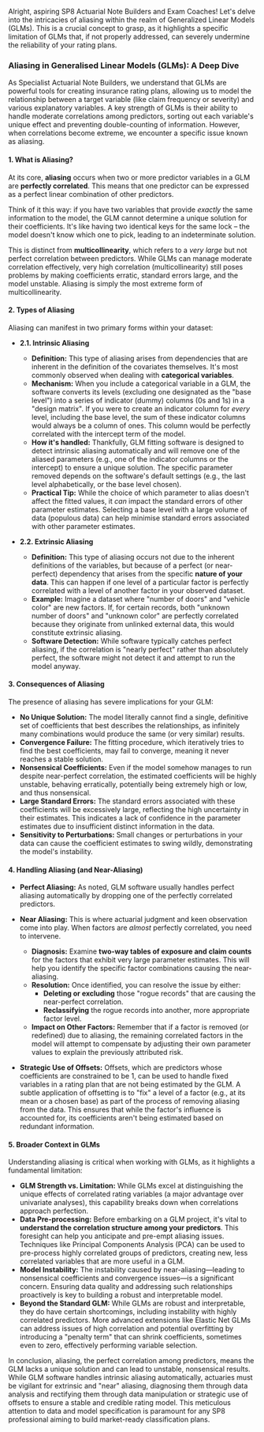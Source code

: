 Alright, aspiring SP8 Actuarial Note Builders and Exam Coaches\! Let's delve into the intricacies of aliasing within the realm of Generalized Linear Models (GLMs). This is a crucial concept to grasp, as it highlights a specific limitation of GLMs that, if not properly addressed, can severely undermine the reliability of your rating plans.

### **Aliasing in Generalised Linear Models (GLMs): A Deep Dive**

As Specialist Actuarial Note Builders, we understand that GLMs are powerful tools for creating insurance rating plans, allowing us to model the relationship between a target variable (like claim frequency or severity) and various explanatory variables. A key strength of GLMs is their ability to handle moderate correlations among predictors, sorting out each variable's unique effect and preventing double-counting of information. However, when correlations become extreme, we encounter a specific issue known as aliasing.

#### **1\. What is Aliasing?**

At its core, **aliasing** occurs when two or more predictor variables in a GLM are **perfectly correlated**. This means that one predictor can be expressed as a perfect linear combination of other predictors.

Think of it this way: if you have two variables that provide *exactly* the same information to the model, the GLM cannot determine a unique solution for their coefficients. It's like having two identical keys for the same lock – the model doesn't know which one to pick, leading to an indeterminate solution.

This is distinct from **multicollinearity**, which refers to a *very large* but not perfect correlation between predictors. While GLMs can manage moderate correlation effectively, very high correlation (multicollinearity) still poses problems by making coefficients erratic, standard errors large, and the model unstable. Aliasing is simply the most extreme form of multicollinearity.

#### **2\. Types of Aliasing**

Aliasing can manifest in two primary forms within your dataset:

* **2.1. Intrinsic Aliasing**

  * **Definition:** This type of aliasing arises from dependencies that are inherent in the definition of the covariates themselves. It's most commonly observed when dealing with **categorical variables**.  
  * **Mechanism:** When you include a categorical variable in a GLM, the software converts its levels (excluding one designated as the "base level") into a series of indicator (dummy) columns (0s and 1s) in a "design matrix". If you were to create an indicator column for *every* level, including the base level, the sum of these indicator columns would always be a column of ones. This column would be perfectly correlated with the intercept term of the model.  
  * **How it's handled:** Thankfully, GLM fitting software is designed to detect intrinsic aliasing automatically and will remove one of the aliased parameters (e.g., one of the indicator columns or the intercept) to ensure a unique solution. The specific parameter removed depends on the software's default settings (e.g., the last level alphabetically, or the base level chosen).  
  * **Practical Tip:** While the choice of which parameter to alias doesn't affect the fitted values, it *can* impact the standard errors of other parameter estimates. Selecting a base level with a large volume of data (populous data) can help minimise standard errors associated with other parameter estimates.  
* **2.2. Extrinsic Aliasing**

  * **Definition:** This type of aliasing occurs not due to the inherent definitions of the variables, but because of a perfect (or near-perfect) dependency that arises from the specific **nature of your data**. This can happen if one level of a particular factor is perfectly correlated with a level of another factor in your observed dataset.  
  * **Example:** Imagine a dataset where "number of doors" and "vehicle color" are new factors. If, for certain records, both "unknown number of doors" and "unknown color" are perfectly correlated because they originate from unlinked external data, this would constitute extrinsic aliasing.  
  * **Software Detection:** While software typically catches perfect aliasing, if the correlation is "nearly perfect" rather than absolutely perfect, the software might not detect it and attempt to run the model anyway.

#### **3\. Consequences of Aliasing**

The presence of aliasing has severe implications for your GLM:

* **No Unique Solution:** The model literally cannot find a single, definitive set of coefficients that best describes the relationships, as infinitely many combinations would produce the same (or very similar) results.  
* **Convergence Failure:** The fitting procedure, which iteratively tries to find the best coefficients, may fail to converge, meaning it never reaches a stable solution.  
* **Nonsensical Coefficients:** Even if the model somehow manages to run despite near-perfect correlation, the estimated coefficients will be highly unstable, behaving erratically, potentially being extremely high or low, and thus nonsensical.  
* **Large Standard Errors:** The standard errors associated with these coefficients will be excessively large, reflecting the high uncertainty in their estimates. This indicates a lack of confidence in the parameter estimates due to insufficient distinct information in the data.  
* **Sensitivity to Perturbations:** Small changes or perturbations in your data can cause the coefficient estimates to swing wildly, demonstrating the model's instability.

#### **4\. Handling Aliasing (and Near-Aliasing)**

* **Perfect Aliasing:** As noted, GLM software usually handles perfect aliasing automatically by dropping one of the perfectly correlated predictors.

* **Near Aliasing:** This is where actuarial judgment and keen observation come into play. When factors are *almost* perfectly correlated, you need to intervene.

  * **Diagnosis:** Examine **two-way tables of exposure and claim counts** for the factors that exhibit very large parameter estimates. This will help you identify the specific factor combinations causing the near-aliasing.  
  * **Resolution:** Once identified, you can resolve the issue by either:  
    * **Deleting or excluding** those "rogue records" that are causing the near-perfect correlation.  
    * **Reclassifying** the rogue records into another, more appropriate factor level.  
  * **Impact on Other Factors:** Remember that if a factor is removed (or redefined) due to aliasing, the remaining correlated factors in the model will attempt to compensate by adjusting their own parameter values to explain the previously attributed risk.  
* **Strategic Use of Offsets:** Offsets, which are predictors whose coefficients are constrained to be 1, can be used to handle fixed variables in a rating plan that are not being estimated by the GLM. A subtle application of offsetting is to "fix" a level of a factor (e.g., at its mean or a chosen base) as part of the process of removing aliasing from the data. This ensures that while the factor's influence is accounted for, its coefficients aren't being estimated based on redundant information.

#### **5\. Broader Context in GLMs**

Understanding aliasing is critical when working with GLMs, as it highlights a fundamental limitation:

* **GLM Strength vs. Limitation:** While GLMs excel at distinguishing the unique effects of correlated rating variables (a major advantage over univariate analyses), this capability breaks down when correlations approach perfection.  
* **Data Pre-processing:** Before embarking on a GLM project, it's vital to **understand the correlation structure among your predictors**. This foresight can help you anticipate and pre-empt aliasing issues. Techniques like Principal Components Analysis (PCA) can be used to pre-process highly correlated groups of predictors, creating new, less correlated variables that are more useful in a GLM.  
* **Model Instability:** The instability caused by near-aliasing—leading to nonsensical coefficients and convergence issues—is a significant concern. Ensuring data quality and addressing such relationships proactively is key to building a robust and interpretable model.  
* **Beyond the Standard GLM:** While GLMs are robust and interpretable, they do have certain shortcomings, including instability with highly correlated predictors. More advanced extensions like Elastic Net GLMs can address issues of high correlation and potential overfitting by introducing a "penalty term" that can shrink coefficients, sometimes even to zero, effectively performing variable selection.

In conclusion, aliasing, the perfect correlation among predictors, means the GLM lacks a unique solution and can lead to unstable, nonsensical results. While GLM software handles intrinsic aliasing automatically, actuaries must be vigilant for extrinsic and "near" aliasing, diagnosing them through data analysis and rectifying them through data manipulation or strategic use of offsets to ensure a stable and credible rating model. This meticulous attention to data and model specification is paramount for any SP8 professional aiming to build market-ready classification plans.

